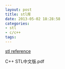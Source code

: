 ```yaml
---
layout: post
title: stl库
date: 2013-05-02 18:28:58
categories:
- stl
- c/c++
tags:
---
```


[stl reference](http://www.cplusplus.com/reference/stl/)

C++ STL中文版.pdf
